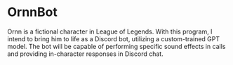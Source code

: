 # OrnnBot
Ornn is a fictional character in League of Legends. With this program, I intend to bring him to life as a Discord bot, utilizing a custom-trained GPT model. The bot will be capable of performing specific sound effects in calls and providing in-character responses in Discord chat.

